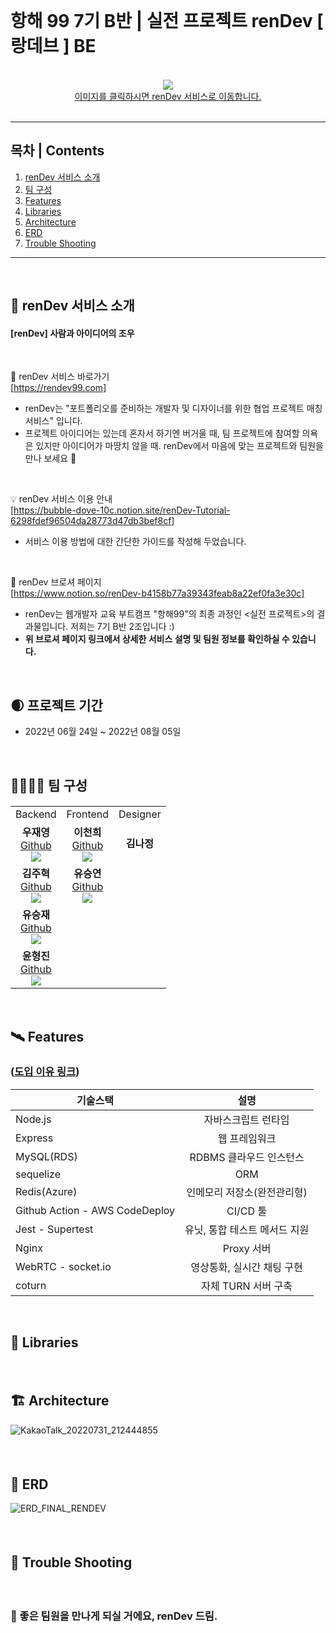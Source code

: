 <br>

# **항해 99 7기 B반 | 실전 프로젝트 renDev [ 랑데브 ] BE**
<br>

<div align="center">
  <a href="https://rendev99.com"><img src="https://user-images.githubusercontent.com/105159616/182056864-cbafa3e2-4594-40ee-acd0-45514b538a34.png"/><br>이미지를 클릭하시면 renDev 서비스로 이동합니다.</a>
</div>
<br>
<hr>

## **목차 | Contents**

1. [renDev 서비스 소개](#-renDev-서비스-소개)
2. [팀 구성](#-팀-구성)
3. [Features](#-Features)
4. [Libraries](#-Libraries)
5. [Architecture](#-Architecture)
6. [ERD](#-ERD)
7. [Trouble Shooting](#-Trouble-Shooting)

<hr>
<br>

## **🌌 renDev 서비스 소개**

#### [renDev] 사람과 아이디어의 조우

<br>

🚀 renDev 서비스 바로가기 <br> [https://rendev99.com] <br>
* renDev는 "포트폴리오를 준비하는 개발자 및 디자이너를 위한 협업 프로젝트 매칭 서비스" 입니다. 
* 프로젝트 아이디어는 있는데 혼자서 하기엔 버거울 때,
팀 프로젝트에 참여할 의욕은 있지만 아이디어가 마땅치 않을 때.
renDev에서 마음에 맞는 프로젝트와 팀원을 만나 보세요 🙂

<br>

💡 renDev 서비스 이용 안내 <br> [https://bubble-dove-10c.notion.site/renDev-Tutorial-6298fdef96504da28773d47db3bef8cf]
* 서비스 이용 방법에 대한 간단한 가이드를 작성해 두었습니다.

<br>

📄 renDev 브로셔 페이지 <br> [https://www.notion.so/renDev-b4158b77a39343feab8a22ef0fa3e30c] <br>

* renDev는 웹개발자 교육 부트캠프 "항해99"의 최종 과정인 <실전 프로젝트>의 결과물입니다. 저희는 7기 B반 2조입니다 :)
* **위 브로셔 페이지 링크에서 상세한 서비스 설명 및 팀원 정보를 확인하실 수 있습니다.** 

<br> 

## 🌒 프로젝트 기간

- 2022년 06월 24일 ~ 2022년 08월 05일

<br>

## **👨‍🚀👩‍🚀 팀 구성**

#### 


<table>
  <tr>
  <td colspan='1' align="center">
  Backend
  </td>
  <td colspan='1' align="center">
  Frontend
  </td>
  <td colspan='1' align="center">
  Designer
  </td>
  <tr>
    <td align="center" >
    <b>우재영</b></a><br>
    <a href="https://github.com/alpha-fly">Github</a>
    <br><img src="https://img.shields.io/badge/Node.js-339933?style=flat&logo=Node.js&logoColor=white"/><br>
    </td>
    <td align="center">
    <b>이천희</b></a><br />
    <a href="https://github.com/FrostALee" >Github</a>
    <br><img src="https://img.shields.io/badge/React-61DAFB?style=flat&logo=React&logoColor=white"/><br>
    </td>
    <td align="center">
    <b>김나정</b></a><br />
    </td>
    <tr>
    <td align="center">
    <b>김주혁</b></a><br /> 
    <a href="https://github.com/playhuck">Github</a>
    <br><img src="https://img.shields.io/badge/Node.js-339933?style=flat&logo=Node.js&logoColor=white"/><br>
    </td>
    <td align="center">
    <b>유승연</b></a><br /> 
    <a href="https://github.com/qoqomi">Github</a>
    <br><img src="https://img.shields.io/badge/React-61DAFB?style=flat&logo=React&logoColor=white"/><br>
    </td>
    <td align="center">
    </td>
    </tr>
    <tr>
    <td align="center">
    <b>유승재</b></a><br /> 
    <a href="https://github.com/jerryjudymary">Github</a>
    <br><img src="https://img.shields.io/badge/Node.js-339933?style=flat&logo=Node.js&logoColor=white"/><br>
    </td>
    <td align="center">
    </td>
    <td align="center">
    </td>
    </tr>
    <tr>
    <td align="center">
    <b>윤형진</b></a><br /> 
    <a href="https://github.com/engin9803">Github</a>
    <br><img src="https://img.shields.io/badge/Node.js-339933?style=flat&logo=Node.js&logoColor=white"/><br>
    </td>
    <td align="center">
    </td>
    <td align="center">
    </td>
    </tr>
</table>


<br>

## **🛰️ Features**

### ([도입 이유 링크]([https://spark-stove-6bf.notion.site/cf6de263fec844ba8c989b4c9a6dd32e](https://www.notion.so/renDev-b4158b77a39343feab8a22ef0fa3e30c)))


기술스택 | 설명
---|:---:
Node.js | 자바스크립트 런타임
Express | 웹 프레임워크
MySQL(RDS) | RDBMS 클라우드 인스턴스
sequelize | ORM
Redis(Azure) | 인메모리 저장소(완전관리형)
Github Action - AWS CodeDeploy | CI/CD 툴
Jest - Supertest | 유닛, 통합 테스트 메서드 지원
Nginx | Proxy 서버
WebRTC - socket.io | 영상통화, 실시간 채팅 구현
coturn | 자체 TURN 서버 구축

<br>

## **📂 Libraries**

####

<br>

## **🏗 Architecture**
![KakaoTalk_20220731_212444855](https://user-images.githubusercontent.com/105159616/182056813-506e7689-094c-4f3c-806b-2b3124b63ec5.png)
#### 

<br>

## **🔀 ERD**
![ERD_FINAL_RENDEV](https://user-images.githubusercontent.com/105159616/182063012-359a16b8-434f-40ae-8a99-1148723ec75a.png)
####

<br>

## **🌠 Trouble Shooting**

####

<br>

### 🎁 좋은 팀원을 만나게 되실 거에요, renDev 드림.
